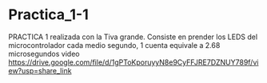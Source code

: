 # Practica_1-1
PRACTICA 1 realizada con la Tiva grande. Consiste en prender los LEDS del microcontrolador cada medio segundo, 1 cuenta equivale a 2.68 microsegundos
video https://drive.google.com/file/d/1gPToKporuyyN8e9CyFFJRE7DZNUY789f/view?usp=share_link
